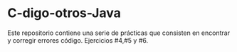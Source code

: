 # C-digo-otros-Java
Este repositorio contiene una serie de prácticas que consisten en encontrar y corregir errores código. Ejercicios #4,#5 y #6.
